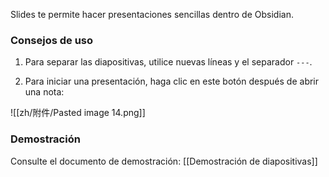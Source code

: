 Slides te permite hacer presentaciones sencillas dentro de Obsidian.

### Consejos de uso

1. Para separar las diapositivas, utilice nuevas líneas y el separador `---`.

2. Para iniciar una presentación, haga clic en este botón después de abrir una nota:

![[zh/附件/Pasted image 14.png]]

### Demostración

Consulte el documento de demostración: [[Demostración de diapositivas]]
